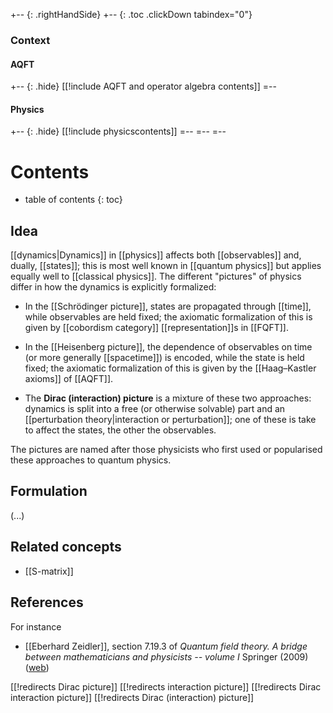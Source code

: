 
+-- {: .rightHandSide}
+-- {: .toc .clickDown tabindex="0"}
### Context
#### AQFT
+-- {: .hide}
[[!include AQFT and operator algebra contents]]
=--
#### Physics
+-- {: .hide}
[[!include physicscontents]]
=--
=--
=--

# Contents
* table of contents
{: toc}

## Idea

[[dynamics|Dynamics]] in [[physics]] affects both [[observables]] and, dually, [[states]]; this is most well known in [[quantum physics]] but applies equally well to [[classical physics]]. The different "pictures" of physics differ in how the dynamics is explicitly formalized:

* In the [[Schrödinger picture]], states are propagated through [[time]], while observables are held fixed; the axiomatic formalization of this is given by [[cobordism category]] [[representation]]s in [[FQFT]].

* In the [[Heisenberg picture]], the dependence of observables on time (or more generally [[spacetime]]) is encoded, while the state is held fixed; the axiomatic formalization of this is given by the [[Haag–Kastler axioms]] of [[AQFT]].

* The __Dirac (interaction) picture__ is a mixture of these two approaches: dynamics is split into a free (or otherwise solvable) part and an [[perturbation theory|interaction or perturbation]]; one of these is take to affect the states, the other the observables.

The pictures are named after those physicists who first used or popularised these approaches to quantum physics.


## Formulation

(...)

## Related concepts

* [[S-matrix]]

## References

For instance 

* [[Eberhard Zeidler]], section 7.19.3 of _Quantum field theory. A bridge between mathematicians and physicists -- volume I_ Springer (2009) ([web](http://www.mis.mpg.de/zeidler/qft.html))


[[!redirects Dirac picture]]
[[!redirects interaction picture]]
[[!redirects Dirac interaction picture]]
[[!redirects Dirac (interaction) picture]]
